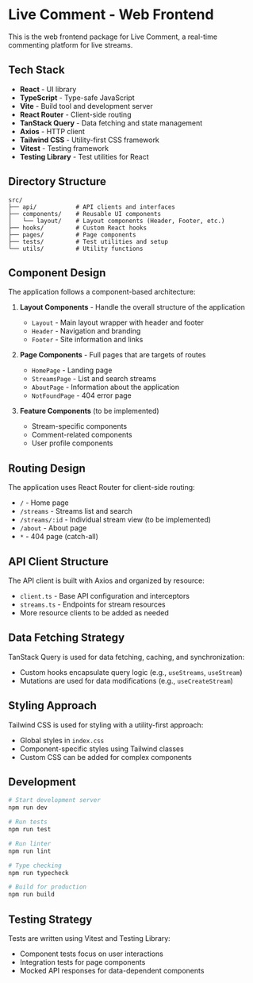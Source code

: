# Live Comment - Web Frontend

This is the web frontend package for Live Comment, a real-time commenting platform for live streams.

## Tech Stack

- **React** - UI library
- **TypeScript** - Type-safe JavaScript
- **Vite** - Build tool and development server
- **React Router** - Client-side routing
- **TanStack Query** - Data fetching and state management
- **Axios** - HTTP client
- **Tailwind CSS** - Utility-first CSS framework
- **Vitest** - Testing framework
- **Testing Library** - Test utilities for React

## Directory Structure

```
src/
├── api/           # API clients and interfaces
├── components/    # Reusable UI components
│   └── layout/    # Layout components (Header, Footer, etc.)
├── hooks/         # Custom React hooks
├── pages/         # Page components
├── tests/         # Test utilities and setup
└── utils/         # Utility functions
```

## Component Design

The application follows a component-based architecture:

1. **Layout Components** - Handle the overall structure of the application
   - `Layout` - Main layout wrapper with header and footer
   - `Header` - Navigation and branding
   - `Footer` - Site information and links

2. **Page Components** - Full pages that are targets of routes
   - `HomePage` - Landing page
   - `StreamsPage` - List and search streams
   - `AboutPage` - Information about the application
   - `NotFoundPage` - 404 error page

3. **Feature Components** (to be implemented)
   - Stream-specific components
   - Comment-related components
   - User profile components

## Routing Design

The application uses React Router for client-side routing:

- `/` - Home page
- `/streams` - Streams list and search
- `/streams/:id` - Individual stream view (to be implemented)
- `/about` - About page
- `*` - 404 page (catch-all)

## API Client Structure

The API client is built with Axios and organized by resource:

- `client.ts` - Base API configuration and interceptors
- `streams.ts` - Endpoints for stream resources
- More resource clients to be added as needed

## Data Fetching Strategy

TanStack Query is used for data fetching, caching, and synchronization:

- Custom hooks encapsulate query logic (e.g., `useStreams`, `useStream`)
- Mutations are used for data modifications (e.g., `useCreateStream`)

## Styling Approach

Tailwind CSS is used for styling with a utility-first approach:

- Global styles in `index.css`
- Component-specific styles using Tailwind classes
- Custom CSS can be added for complex components

## Development

```bash
# Start development server
npm run dev

# Run tests
npm run test

# Run linter
npm run lint

# Type checking
npm run typecheck

# Build for production
npm run build
```

## Testing Strategy

Tests are written using Vitest and Testing Library:

- Component tests focus on user interactions
- Integration tests for page components
- Mocked API responses for data-dependent components
